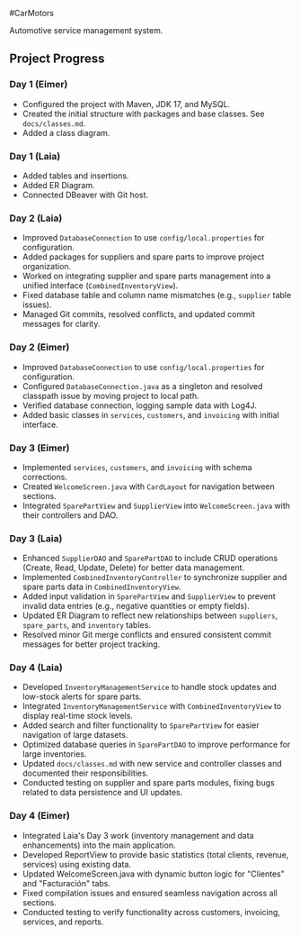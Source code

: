 #CarMotors

Automotive service management system.

## Project Progress

### Day 1 (Eimer)
- Configured the project with Maven, JDK 17, and MySQL.
- Created the initial structure with packages and base classes. See `docs/classes.md`.
- Added a class diagram.

### Day 1 (Laia)
- Added tables and insertions.
- Added ER Diagram.
- Connected DBeaver with Git host.

### Day 2 (Laia)
- Improved `DatabaseConnection` to use `config/local.properties` for configuration.
- Added packages for suppliers and spare parts to improve project organization.
- Worked on integrating supplier and spare parts management into a unified interface (`CombinedInventoryView`).
- Fixed database table and column name mismatches (e.g., `supplier` table issues).
- Managed Git commits, resolved conflicts, and updated commit messages for clarity.

### Day 2 (Eimer)
- Improved `DatabaseConnection` to use `config/local.properties` for configuration.
- Configured `DatabaseConnection.java` as a singleton and resolved classpath issue by moving project to local path.
- Verified database connection, logging sample data with Log4J.
- Added basic classes in `services`, `customers`, and `invoicing` with initial interface.


### Day 3 (Eimer)
- Implemented `services`, `customers`, and `invoicing` with schema corrections.
- Created `WelcomeScreen.java` with `CardLayout` for navigation between sections.
- Integrated `SparePartView` and `SupplierView` into `WelcomeScreen.java` with their controllers and DAO.

### Day 3 (Laia)
- Enhanced `SupplierDAO` and `SparePartDAO` to include CRUD operations (Create, Read, Update, Delete) for better data management.
- Implemented `CombinedInventoryController` to synchronize supplier and spare parts data in `CombinedInventoryView`.
- Added input validation in `SparePartView` and `SupplierView` to prevent invalid data entries (e.g., negative quantities or empty fields).
- Updated ER Diagram to reflect new relationships between `suppliers`, `spare_parts`, and `inventory` tables.
- Resolved minor Git merge conflicts and ensured consistent commit messages for better project tracking.

### Day 4 (Laia)
- Developed `InventoryManagementService` to handle stock updates and low-stock alerts for spare parts.
- Integrated `InventoryManagementService` with `CombinedInventoryView` to display real-time stock levels.
- Added search and filter functionality to `SparePartView` for easier navigation of large datasets.
- Optimized database queries in `SparePartDAO` to improve performance for large inventories.
- Updated `docs/classes.md` with new service and controller classes and documented their responsibilities.
- Conducted testing on supplier and spare parts modules, fixing bugs related to data persistence and UI updates.

### Day 4 (Eimer) 
- Integrated Laia's Day 3 work (inventory management and data enhancements) into the main application.
- Developed ReportView to provide basic statistics (total clients, revenue, services) using existing data.
- Updated WelcomeScreen.java with dynamic button logic for "Clientes" and "Facturación" tabs.
- Fixed compilation issues and ensured seamless navigation across all sections.
- Conducted testing to verify functionality across customers, invoicing, services, and reports.

